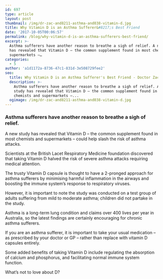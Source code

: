 ```yaml
---
id: 697
type: article
layout: post
thumbnail: /img/dr-zac-and8211-asthma-and038-vitamin-d.jpg
title: Why Vitamin D is an Asthma Sufferer&#8217;s Best Friend
date: '2017-10-05T00:06:57'
permalink: /blog/why-vitamin-d-is-an-asthma-sufferers-best-friend/
excerpt: >-
  Asthma sufferers have another reason to breathe a sigh of relief. A new study
  has revealed that Vitamin D – the common supplement found in most chemists and
  supermarkets –…
categories:
  - 5
author: 'a1d1172a-8736-47c1-831d-3e508729fee2'
seo:
  title: Why Vitamin D is an Asthma Sufferer's Best Friend - Doctor Zac
  description: >-
    Asthma sufferers have another reason to breathe a sigh of relief. A new
    study has revealed that Vitamin D – the common supplement found in most
    chemists and supermarkets –...
  ogimage: /img/dr-zac-and8211-asthma-and038-vitamin-d.jpg
---
```


### Asthma sufferers have another reason to breathe a sigh of relief.

A new study has revealed that Vitamin D – the common supplement found in most chemists and supermarkets – could help slash the risk of asthma attacks.

Scientists at the British Lacet Respiratory Medicine foundation discovered that taking Vitamin D halved the risk of severe asthma attacks requiring medical attention.

The trusty Vitamin D capsule is thought to have a 2-pronged approach for asthma sufferers by minimising harmful inflammation in the airways and boosting the immune system’s response to respiratory viruses.

However, it is important to note the study was conducted on a test group of adults suffering from mild to moderate asthma; children did not partake in the study.

Asthma is a long-term lung condition and claims over 400 lives per year in Australia, so the latest findings are certainly encouraging for chronic asthma sufferers.

If you are an asthma sufferer, it is important to take your usual medication – as prescribed by your doctor or GP – rather than replace with vitamin D capsules entirely.

Some added benefits of taking Vitamin D include regulating the absorption of calcium and phosphorus, and facilitating normal immune system function.

What’s not to love about D?

